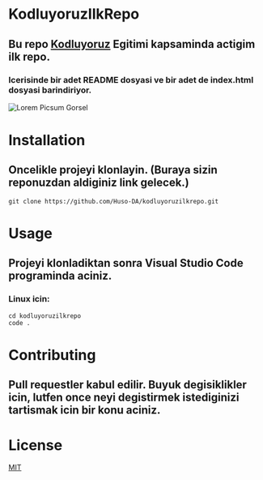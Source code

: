 # KodluyoruzIlkRepo
## Bu repo [Kodluyoruz](https://kodluyoruz.org) Egitimi kapsaminda actigim ilk repo.
### Icerisinde bir adet README dosyasi ve bir adet de index.html dosyasi barindiriyor.

![Lorem Picsum Gorsel](file:///C:/Users/nazim/OneDrive/Masaüstü/Readme.png)

# Installation
## Oncelikle projeyi klonlayin. (Buraya sizin reponuzdan aldiginiz link gelecek.)

```
git clone https://github.com/Huso-DA/kodluyoruzilkrepo.git
```

# Usage
## Projeyi klonladiktan sonra Visual Studio Code programinda aciniz.
### Linux icin:

```
cd kodluyoruzilkrepo
code .
```

# Contributing
## Pull requestler kabul edilir. Buyuk degisiklikler icin, lutfen once neyi degistirmek istediginizi tartismak icin bir konu aciniz.

# License
[MIT](https://choosealicense.com/licenses/mit/)